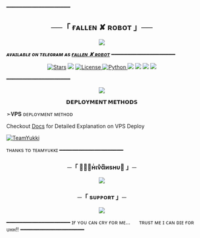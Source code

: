 ━━━━━━━━━━━━━━━━━━━━

<h2 align="center">
    ──「 ғᴀʟʟᴇɴ ✘ ʀᴏʙᴏᴛ 」──
</h2>

<p align="center">
  <img src="https://github.com/TheAnonymous2005/FallenRobot/blob/master/FallenRobot/resources/fglitch.gif">
</p>

_**ᴀᴠᴀɪʟᴀʙʟᴇ ᴏɴ ᴛᴇʟᴇɢʀᴀᴍ ᴀs [ғᴀʟʟᴇɴ ✘ ʀᴏʙᴏᴛ](https://t.me/FallenXRobot)**_
━━━━━━━━━━━━━━━━━━━━

<p align="center">
<a href="https://github.com/TheChampu/champu/stargazers"><img src="https://img.shields.io/github/stars/TheChampu/champu?color=black&logo=github&logoColor=black&style=for-the-badge" alt="Stars" /></a>
<a href="https://github.com/TheChampu/champu/network/members"> <img src="https://img.shields.io/github/forks/TheChampu/champu?color=black&logo=github&logoColor=black&style=for-the-badge" /></a>
<a href="https://github.com/TheChampu/champu/blob/master/LICENSE"> <img src="https://img.shields.io/badge/License-MIT-blueviolet?style=for-the-badge" alt="License" /> </a>
<a href="https://www.python.org/"> <img src="https://img.shields.io/badge/Written%20in-Python-skyblue?style=for-the-badge&logo=python" alt="Python" /> </a>
<a href="https://pypi.org/project/Telethon/"> <img src="https://img.shields.io/pypi/v/telethon?color=white&label=telethon&logo=python&logoColor=blue&style=for-the-badge" /></a>
<a href="https://pypi.org/project/Pyrogram/"> <img src="https://img.shields.io/pypi/v/pyrogram?color=white&label=pyrogram&logo=python&logoColor=blue&style=for-the-badge" /></a>
<a href="https://github.com/TheChampu/champu"> <img src="https://img.shields.io/github/repo-size/TheChampu/champu?color=skyblue&logo=github&logoColor=blue&style=for-the-badge" /></a>
<a href="https://github.com/TheChampu/champu/commits"> <img src="https://img.shields.io/github/last-commit/TheChampu/champu?color=black&logo=github&logoColor=black&style=for-the-badge" /></a>
</p>

━━━━━━━━━━━━━━━━━━━━
<p align="center">
  <img src="https://github.com/TheChampu/champu/blob/master/TheChampu.gif">
</p>

<p align="center">
<b>𝗗𝗘𝗣𝗟𝗢𝗬𝗠𝗘𝗡𝗧 𝗠𝗘𝗧𝗛𝗢𝗗𝗦</b>
</p>
➣𝐕𝐏𝐒 ᴅᴇᴘʟᴏʏᴍᴇɴᴛ ᴍᴇᴛʜᴏᴅ

Checkout [Docs](https://notreallyshikhar.gitbook.io/yukkimusicbot/deployment/local-hosting-or-vps) for Detailed Explanation on VPS Deploy
 
<a href="https://github.com/TeamYukki"> <img src="https://img.shields.io/badge/TeamYukki-black?style=for-the-badge&logo=github" alt="TeamYukki" /> </a>
</h3> ᴛʜᴀɴᴋs ᴛᴏ ᴛᴇᴀᴍʏᴜᴋᴋɪ
━━━━━━━━━━━━━━━━━━━━

<h3 align="center">
    ─「 🖤ꜱ⃟нͥινͣαͫиѕнυ🖤 」─
</h3>

<p align="center">
<a href="https://telegram.me/ShivanshuDeo"><img src="https://img.shields.io/badge/-Owner-blue.svg?style=for-the-badge&logo=Telegram"></a>
</p>

<h3 align="center">
    ─「 sᴜᴩᴩᴏʀᴛ 」─
</h3>

<p align="center">
<a href="https://telegram.me/TheShivanshu"><img src="https://img.shields.io/badge/-Support%20Channel-blue.svg?style=for-the-badge&logo=Telegram"></a>
</p>


━━━━━━━━━━━━━━━━━━━━
ɪғ ʏᴏᴜ ᴄᴀɴ ᴄʀʏ ғᴏʀ ᴍᴇ... 
     ᴛʀᴜsᴛ ᴍᴇ ɪ ᴄᴀɴ ᴅɪᴇ ғᴏʀ ᴜʜʜ!!
━━━━━━━━━━━━━━━━━━━━
